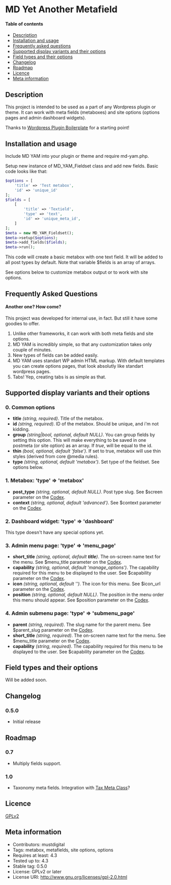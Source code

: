# MD Yet Another Metafield
#### Table of contents
- [Description](#description)
- [Installation and usage](#installation-and-usage)
- [Frequently asked questions](#frequently-asked-questions)
- [Supported display variants and their options](#supported-display-variants-and-their-options)
- [Field types and their options](#field-types-and-their-options)
- [Changelog](#changelog)
- [Roadmap](#roadmap)
- [Licence](#licence)
- [Meta information](#meta-information)

## Description
This project is intended to be used as a part of any Wordpress plugin or theme.
It can work with meta fields (metaboxes) and site options (options pages
and admin dashboard widgets).

Thanks to [Wordpress Plugin Boilerplate](https://github.com/devinvinson/WordPress-Plugin-Boilerplate/) for a starting point!

## Installation and usage

Include MD YAM into your plugin or theme and require md-yam.php.

Setup new instance of MD_YAM_Fieldset class and add new fields. Basic code looks like that:

```php
$options = [
    'title' => 'Test metabox',
    'id' => 'unique_id'
];
$fields = [
    [
        'title' => 'Textield',
        'type' => 'text',
        'id' => 'unique_meta_id',
    ]
];
$meta = new MD_YAM_Fieldset();
$meta->setup($options);
$meta->add_fields($fields);
$meta->run();
```
This code will create a basic metabox with one text field. It will be added to all post types by default. Note that variable $fields is an array of arrays.

See options below to customize metabox output or to work with site options.


## Frequently Asked Questions
#### Another one? How come?

This project was developed for internal use, in fact. But still it have some goodies to offer.

1. Unlike other frameworks, it can work with both meta fields and site options.
2. MD YAM is incredibly simple, so that any customization takes only couple of minutes.
3. New types of fields can be added easily.
4. MD YAM uses standart WP admin HTML markup. With default templates you can create options pages, that look absolutly like standart wordpress pages.
5. Tabs! Yep, creating tabs is as simple as that.


## Supported display variants and their options 
### 0. Common options
* **title** *(string, required)*. Title of the metabox.
* **id** *(string, required)*. ID of the metabox. Should be unique, and i'm not kidding.
* **group** *(string|bool, optional, default NULL)*. You can group fields by setting this option. This will make everything to be saved in one postmeta (or site option) as an array. If *true*, will be equal to the id.
* **thin** *(bool, optional, default 'false')*. If set to true, metabox will use thin styles (derived from core @media rules).
* **type** *(string, optional, default 'metabox')*. Set type of the fieldset. See options below.

### 1. Metabox: 'type' => 'metabox'
* **post_type** *(string, optional, default NULL)*. Post type slug. See $screen parameter on the [Codex](https://codex.wordpress.org/Function_Reference/add_meta_box#Parameters).
* **context** *(string, optional, default 'advanced')*. See $context parameter on the [Codex](https://codex.wordpress.org/Function_Reference/add_meta_box#Parameters).

### 2. Dashboard widget: 'type' => 'dashboard'
This type doesn't have any special options yet.

### 3. Admin menu page: 'type' => 'menu_page'
* **short_title** *(string, optional, default **title**)*. The on-screen name text for the menu. See $menu_title parameter on the [Codex](https://codex.wordpress.org/Function_Reference/add_menu_page#Parameters).
* **capability** *(string, optional, default 'manage_options')*. The capability required for this menu to be displayed to the user. See $capability parameter on the [Codex](https://codex.wordpress.org/Function_Reference/add_menu_page#Parameters).
* **icon** *(string, optional, default '')*. The icon for this menu. See $icon_url parameter on the [Codex](https://codex.wordpress.org/Function_Reference/add_menu_page#Parameters).
* **position** *(string, optional, default NULL)*. The position in the menu order this menu should appear. See $position parameter on the [Codex](https://codex.wordpress.org/Function_Reference/add_menu_page#Parameters).

### 4. Admin submenu page: 'type' => 'submenu_page'
* **parent** *(string, required)*. The slug name for the parent menu. See $parent_slug parameter on the [Codex](https://codex.wordpress.org/Function_Reference/add_submenu_page#Parameters).
* **short_title** *(string, required)*. The on-screen name text for the menu. See $menu_title parameter on the [Codex](https://codex.wordpress.org/Function_Reference/add_submenu_page#Parameters).
* **capability** *(string, required)*. The capability required for this menu to be displayed to the user. See $capability parameter on the [Codex](https://codex.wordpress.org/Function_Reference/add_submenu_page#Parameters).

## Field types and their options
Will be added soon.  

## Changelog
### 0.5.0
* Initial release

## Roadmap
### 0.7
* Multiply fields support.

### 1.0
* Taxonomy meta fields. Integration with [Tax Meta Class](https://github.com/bainternet/Tax-Meta-Class)? 

## Licence
[GPLv2](http://www.gnu.org/licenses/gpl-2.0.html)

## Meta information
* Contributors: mustdigital
* Tags: metabox, metafields, site options, options
* Requires at least: 4.3
* Tested up to: 4.3
* Stable tag: 0.5.0
* License: GPLv2 or later
* License URI: http://www.gnu.org/licenses/gpl-2.0.html
